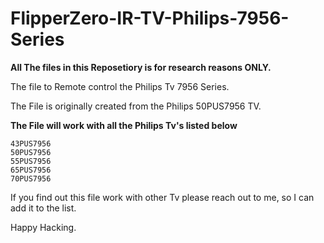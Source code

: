 # FlipperZero-IR-TV-Philips-7956-Series
**All The files in this Reposetiory is for research reasons ONLY.**

The file to Remote control the Philips Tv 7956 Series. 

The File is originally created from the Philips 50PUS7956 TV.

**The File will work with all the Philips Tv's listed below**
```
43PUS7956
50PUS7956
55PUS7956
65PUS7956
70PUS7956
```

If you find out this file work with other Tv please reach out to me, so I can add it to the list.

Happy Hacking.
